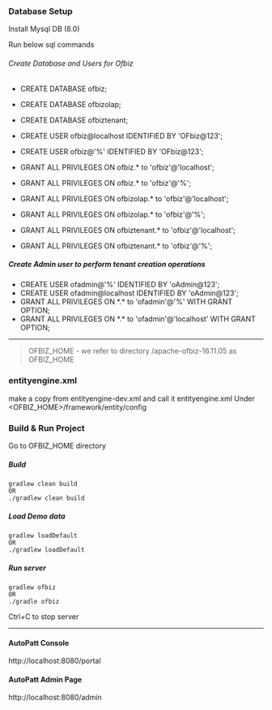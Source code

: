 

### Database Setup
Install Mysql DB (8.0)

Run below sql commands 

###### Create Database and Users for Ofbiz 
* CREATE DATABASE ofbiz;
* CREATE DATABASE ofbizolap;
* CREATE DATABASE ofbiztenant;

* CREATE USER ofbiz@localhost IDENTIFIED BY 'OFbiz@123';
* CREATE USER ofbiz@'%' IDENTIFIED BY 'OFbiz@123';
* GRANT ALL PRIVILEGES ON ofbiz.* to 'ofbiz'@'localhost';
* GRANT ALL PRIVILEGES ON ofbiz.* to 'ofbiz'@'%';

* GRANT ALL PRIVILEGES ON ofbizolap.* to 'ofbiz'@'localhost';
* GRANT ALL PRIVILEGES ON ofbizolap.* to 'ofbiz'@'%';

* GRANT ALL PRIVILEGES ON ofbiztenant.* to 'ofbiz'@'localhost';
* GRANT ALL PRIVILEGES ON ofbiztenant.* to 'ofbiz'@'%';

##### Create Admin user to perform tenant creation operations

* CREATE USER ofadmin@'%' IDENTIFIED BY 'oAdmin@123';
* CREATE USER ofadmin@localhost IDENTIFIED BY 'oAdmin@123';
* GRANT ALL PRIVILEGES ON \*.* to 'ofadmin'@'%' WITH GRANT OPTION;
* GRANT ALL PRIVILEGES ON \*.* to 'ofadmin'@'localhost' WITH GRANT OPTION;

---

> OFBIZ_HOME - we refer to directory /apache-ofbiz-16.11.05 as OFBIZ_HOME

### entityengine.xml

make a copy from entityengine-dev.xml and call it entityengine.xml
Under <OFBIZ_HOME>/framework/entity/config



### Build & Run Project

Go to OFBIZ_HOME directory 

##### Build
~~~
gradlew clean build 
OR
./gradlew clean build
~~~

##### Load Demo data
~~~
gradlew loadDefault
OR 
./gradlew loadDefault
~~~

##### Run server
~~~
gradlew ofbiz
OR
./gradle ofbiz
~~~

Ctrl+C to stop server
 

---

#### AutoPatt Console

http://localhost:8080/portal

#### AutoPatt Admin Page

http://localhost:8080/admin
